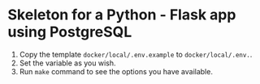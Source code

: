 # Skeleton for a Python - Flask app using PostgreSQL

1. Copy the template `docker/local/.env.example` to `docker/local/.env.`.
2. Set the variable as you wish.
3. Run `make` command to see the options you have available.
